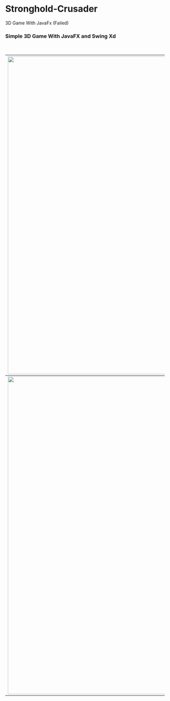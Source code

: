
# Stronghold-Crusader
3D Game With JavaFx (Failed)

### Simple 3D Game With JavaFX and Swing Xd
<br>

| <img src="https://s4.uupload.ir/files/menu_bdgx.jpg" width=1000px> |
|--|
| <img src="https://s4.uupload.ir/files/game_nbiu.jpg" width=1000px> |
